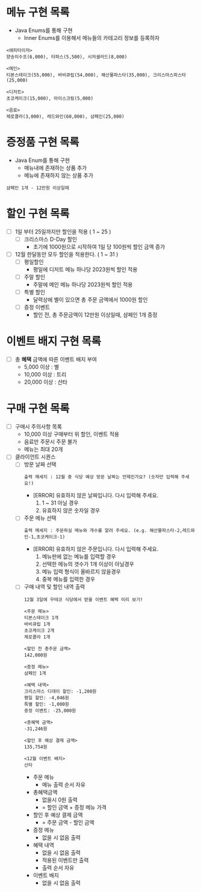 # 메뉴 구현 목록
- Java Enums를 통해 구현
  - Inner Enums를 이용해서 메뉴들의 카테고리 정보를 등록하자
```
<애피타이저>
양송이수프(6,000), 타파스(5,500), 시저샐러드(8,000)

<메인>
티본스테이크(55,000), 바비큐립(54,000), 해산물파스타(35,000), 크리스마스파스타(25,000)

<디저트>
초코케이크(15,000), 아이스크림(5,000)

<음료>
제로콜라(3,000), 레드와인(60,000), 샴페인(25,000)
```

# 증정품 구현 목록
- Java Enum를 통해 구현
  - 매뉴내에 존재하는 상품 추가
  - 메뉴에 존재하지 않는 상품 추가
```
샴페인 1개 - 12만원 이상일때
```


# 할인 구현 목록
- [ ] 1일 부터 25일까지만 할인을 적용 ( 1 ~ 25 )
  - [ ] 크리스마스 D-Day 할인 
    - 초기에 1000원으로 시작하여 1일 당 100원씩 할인 금액 증가
- [ ] 12월 한달동안 모두 할인을 적용한다. ( 1 ~ 31 )
    - [ ] 평일할인
        - 평일에 디저트 메뉴 하나당 2023원씩 할인 적용
    - [ ] 주말 할인
        - 주말에 메인 메뉴 하나당 2023원씩 할인 적용
    - [ ] 특별 할인
        - 달력상에 별이 있으면 총 주문 금액에서 1000원 할인
    - [ ] 증정 이벤트
        - 할인 전, 총 주문금액이 12만원 이상일때, 샴페인 1개 증정

# 이벤트 배지 구현 목록
- [ ] 총 **혜택** 금액에 따른 이벤트 배지 부여
  - 5,000 이상 : 별
  - 10,000 이상 : 트리
  - 20,000 이상 : 산타

# 구매 구현 목록
- [ ] 구매시 주의사항 목록
  - 10,000 이상 구매부터 위 할인, 이벤트 적용
  - 음료만 주문시 주문 불가
  - 메뉴는 최대 20개
- [ ] 클라이언트 시퀀스 
  - [ ] 방문 날짜 선택
    ```
    출력 메세지 : 12월 중 식당 예상 방문 날짜는 언제인가요? (숫자만 입력해 주세요!)
    ```
      - [ERROR] 유효하지 않은 날짜입니다. 다시 입력해 주세요.
        1. 1 ~ 31 아닐 경우
        2. 유효하지 않은 숫자일 경우
  - [ ] 주문 메뉴 선택
    ```
    출력 메세지 : 주문하실 메뉴와 개수를 알려 주세요. (e.g. 해산물파스타-2,레드와인-1,초코케이크-1)
    ```
      - [ERROR] 유효하지 않은 주문입니다. 다시 입력해 주세요.
        1. 메뉴판에 없는 메뉴를 입력할 경우
        2. 선택한 메뉴의 갯수가 1개 이상이 아닐경우
        3. 메뉴 입력 형식이 올바르지 않을경우
        4. 중복 메뉴를 입력한 경우
  - [ ] 구매 내역 및 할인 내역 출력
    ```
    12월 3일에 우테코 식당에서 받을 이벤트 혜택 미리 보기!

    <주문 메뉴>
    티본스테이크 1개
    바비큐립 1개
    초코케이크 2개
    제로콜라 1개

    <할인 전 총주문 금액>
    142,000원

    <증정 메뉴>
    샴페인 1개

    <혜택 내역>
    크리스마스 디데이 할인: -1,200원
    평일 할인: -4,046원
    특별 할인: -1,000원
    증정 이벤트: -25,000원

    <총혜택 금액>
    -31,246원

    <할인 후 예상 결제 금액>
    135,754원
    
    <12월 이벤트 배지>
    산타
    ```
    - 주문 메뉴 
      - 메뉴 출력 순서 자유
    - 총혜택금액 
      - 없을시 0원 출력
      - = 할인 금액 + 증정 메뉴 가격
    - 할인 후 예상 결제 금액 
      - = 주문 금액 - 할인 금액
    - 증정 메뉴 
      - 없을 시 없음 출력
    - 혜택 내역
      - 없을 시 없음 출력
      - 적용된 이벤트만 출력
      - 출력 순서 자유
    - 이벤트 배지 
      - 없을 시 없음 출력
    